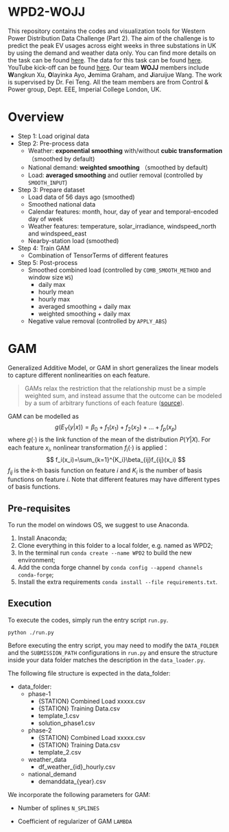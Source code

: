 # WPD2-WOJJ

This repository contains the codes and visualization tools for Western Power Distribution Data Challenge (Part 2). The aim of the challenge is to predict the peak EV usages across eight weeks in three substations in UK by using the demand and weather data only. You can find more details on the task can be found [here](https://codalab.lisn.upsaclay.fr/competitions/1324). The data for this task can be found [here](https://connecteddata.westernpower.co.uk/dataset/western-power-distribution-data-challenge-2-estimating-ev-charger-demand). YouTube kick-off can be found [here](https://www.youtube.com/watch?v=KMCmlDhpN8o). Our team **WOJJ** members include **W**angkun Xu, **O**layinka Ayo, **J**emima Graham, and **J**iaruijue Wang. The work is supervised by Dr. Fei Teng. All the team members are from Control & Power group, Dept. EEE, Imperial College London, UK.

# Overview

- Step 1: Load original data
- Step 2: Pre-process data
  - Weather: **exponential smoothing** with/without **cubic transformation**（smoothed by default)
  - National demand: **weighted smoothing** （smoothed by default)
  - Load: **averaged smoothing** and outlier removal (controlled by `SMOOTH_INPUT`)
- Step 3: Prepare dataset
  - Load data of 56 days ago (smoothed)
  - Smoothed national data
  - Calendar features: month, hour, day of year and temporal-encoded day of week
  - Weather features: temperature, solar_irradiance, windspeed_north and windspeed_east
  - Nearby-station load (smoothed)
- Step 4: Train GAM
  - Combination of TensorTerms of different features
- Step 5: Post-process
  - Smoothed combined load (controlled by `COMB_SMOOTH_METHOD` and window size `WS`)
    - daily max
    - hourly mean
    - hourly max
    - averaged smoothing + daily max
    - weighted smoothing + daily max
  - Negative value removal (controlled by `APPLY_ABS`)

# GAM

Generalized Additive Model, or GAM in short generalizes the linear models to capture different nonlinearities on each feature.

> GAMs relax the restriction that the relationship must be a simple weighted sum, and instead assume that the outcome can be modeled by a sum of arbitrary functions of each feature ([source](https://christophm.github.io/interpretable-ml-book/extend-lm.html#gam)).

GAM can be modelled as
$$
g(E_Y(y|x))=\beta_0+f_1(x_1)+f_2(x_2)+...+f_p(x_p)
$$
where $g(\cdot)$ is the link function of the mean of the distribution $P(Y|X)$. For each feature $x_i$, nonlinear transformation $f_i(\cdot)$ is applied：
$$
f_i(x_i)=\sum_{k=1}^{K_i}\beta_{ij}f_{ij}(x_i)
$$
$f_{ij}$ is the $k$-th basis function on feature $i$ and $K_i$ is the number of basis functions on feature $i$. Note that different features may have different types of basis functions.

## Pre-requisites 

To run the model on windows OS, we suggest to use Anaconda.

1. Install Anaconda;
2. Clone everything in this folder to a local folder, e.g. named as WPD2;
3. In the terminal run `conda create --name WPD2` to build the new environment;
4. Add the conda forge channel by `conda config --append channels conda-forge`;
5. Install the extra requirements `conda install --file requirements.txt`.

## Execution

To execute the codes, simply run the entry script `run.py`. 
 
```
python ./run.py
```

Before executing the entry script, you may need to modify the `DATA_FOLDER` and the `SUBMISSION_PATH` configurations in `run.py` and ensure the structure inside your data folder matches the description in the `data_loader.py`.

The following file structure is expected in the data_folder:
- data_folder:
    - phase-1
        - {STATION} Combined Load xxxxx.csv
        - {STATION} Training Data.csv
        - template_1.csv
        - solution_phase1.csv
    - phase-2
        - {STATION} Combined Load xxxxx.csv
        - {STATION} Training Data.csv
        - template_2.csv
    - weather_data
        - df_weather_{id}_hourly.csv
    - national_demand
        - demanddata_{year}.csv

We incorporate the following parameters for GAM:

* Number of splines `N_SPLINES`

* Coefficient of regularizer of GAM `LAMBDA`

